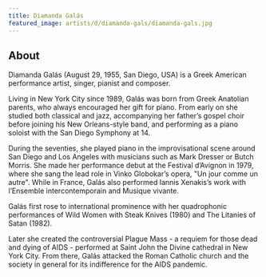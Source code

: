 ```yaml
---
title: Diamanda Galás
featured_image: artists/d/diamanda-gals/diamanda-gals.jpg
---
```

## About

Diamanda Galás (August 29, 1955, San Diego, USA) is a Greek American performance artist, singer, pianist and composer. 

Living in New York City since 1989, Galás was born from Greek Anatolian parents, who always encouraged her gift for piano. From early on she studied both classical and jazz, accompanying her father’s gospel choir before joining his New Orleans-style band, and performing as a piano soloist with the San Diego Symphony at 14.

During the seventies, she played piano in the improvisational scene around San Diego and Los Angeles with musicians such as Mark Dresser or Butch Morris. She made her performance debut at the Festival d’Avignon in 1979, where she sang the lead role in Vinko Globokar’s opera, "Un jour comme un autre". While in France, Galás also performed Iannis Xenakis’s work with l’Ensemble intercontemporain and Musique vivante.

Galás first rose to international prominence with her quadrophonic performances of Wild Women with Steak Knives (1980) and The Litanies of Satan (1982). 

Later she created the controversial Plague Mass - a requiem for those dead and dying of AIDS - performed at Saint John the Divine cathedral in New York City. From there, Galás attacked the Roman Catholic church and the society in general for its indifference for the AIDS pandemic.


